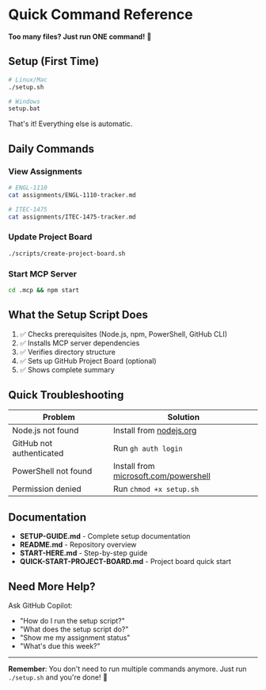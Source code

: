 # Quick Command Reference

**Too many files? Just run ONE command!** 🎯

## Setup (First Time)

```bash
# Linux/Mac
./setup.sh

# Windows
setup.bat
```

That's it! Everything else is automatic.

## Daily Commands

### View Assignments
```bash
# ENGL-1110
cat assignments/ENGL-1110-tracker.md

# ITEC-1475
cat assignments/ITEC-1475-tracker.md
```

### Update Project Board
```bash
./scripts/create-project-board.sh
```

### Start MCP Server
```bash
cd .mcp && npm start
```

## What the Setup Script Does

1. ✅ Checks prerequisites (Node.js, npm, PowerShell, GitHub CLI)
2. ✅ Installs MCP server dependencies
3. ✅ Verifies directory structure
4. ✅ Sets up GitHub Project Board (optional)
5. ✅ Shows complete summary

## Quick Troubleshooting

| Problem | Solution |
|---------|----------|
| Node.js not found | Install from [nodejs.org](https://nodejs.org/) |
| GitHub not authenticated | Run `gh auth login` |
| PowerShell not found | Install from [microsoft.com/powershell](https://docs.microsoft.com/powershell) |
| Permission denied | Run `chmod +x setup.sh` |

## Documentation

- **SETUP-GUIDE.md** - Complete setup documentation
- **README.md** - Repository overview
- **START-HERE.md** - Step-by-step guide
- **QUICK-START-PROJECT-BOARD.md** - Project board quick start

## Need More Help?

Ask GitHub Copilot:
- "How do I run the setup script?"
- "What does the setup script do?"
- "Show me my assignment status"
- "What's due this week?"

---

**Remember**: You don't need to run multiple commands anymore. Just run `./setup.sh` and you're done! 🚀
